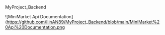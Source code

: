 MyProject_Backend

![MiniMarket Api Documentation](https://github.com/IlinAN89/MyProject_Backend/blob/main/MiniMarket%20Api%20Documentation.png

 

 
